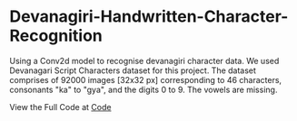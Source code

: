 # Devanagiri-Handwritten-Character-Recognition
Using a Conv2d model to recognise devanagiri character data. We used Devanagari Script Characters dataset for this project. The dataset comprises of 92000 images [32x32 px] corresponding to 46 characters, consonants "ka" to "gya", and the digits 0 to 9. The vowels are missing.

View the Full Code at [Code](https://github.com/sunil12399/Devanagiri-Handwritten-Character-Recognition/blob/main/Devanagiri_Handwritten_Recognition.ipynb)
